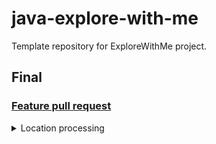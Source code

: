    # java-explore-with-me
   Template repository for ExploreWithMe project.

   ## **Final**

   ### [Feature pull request](https://github.com/Gloomyara/java-explore-with-me/pull/5)

<details>
<summary> Location processing </summary>

   ### **Администрирование локаций** ###

   ### Короткое описание фичи: ###
   
   - Добавлена возможность для администратора добавлять конкретные локации(города, театры, концертные залы и другие) в виде координат (широта, долгота, радиус). 
   - Получение списка этих локаций. 
   - Возможность поиска событий в конкретной локации.

</details>
